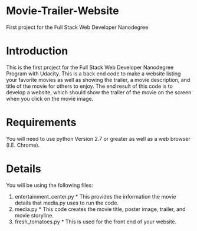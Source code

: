 # Movie-Trailer-Website
First project for the Full Stack Web Developer Nanodegree
# Introduction
This is the first project for the Full Stack Web Developer Nanodegree Program with Udacity.  This is a back end code to make a website listing your favorite movies as well as showing the trailer, a movie description, and title of the movie for others to enjoy. The end result of this code is to develop a website, which should show the trailer of the movie on the screen when you click on the movie image.
# Requirements
You will need to use python Version 2.7 or greater as well as a web browser (I.E. Chrome).
# Details
You will be using the following files:
  1. entertainment_center.py
    * This provides the information the movie details that media.py uses to run the code.
  2. media.py
    * This code creates the movie title, poster image, trailer, and movie storyline.
  3. fresh_tomatoes.py
    * This is used for the front end of your website.

